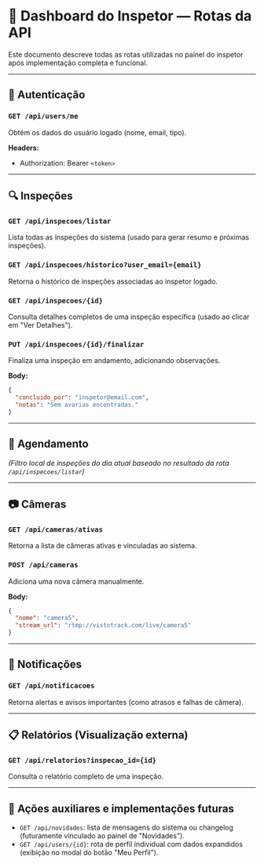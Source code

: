 # 📌 Dashboard do Inspetor — Rotas da API

Este documento descreve todas as rotas utilizadas no painel do inspetor após implementação completa e funcional.

---

## 🔐 Autenticação

### `GET /api/users/me`
Obtém os dados do usuário logado (nome, email, tipo).

**Headers:**
- Authorization: Bearer `<token>`

---

## 🔍 Inspeções

### `GET /api/inspecoes/listar`
Lista todas as inspeções do sistema (usado para gerar resumo e próximas inspeções).

### `GET /api/inspecoes/historico?user_email={email}`
Retorna o histórico de inspeções associadas ao inspetor logado.

### `GET /api/inspecoes/{id}`
Consulta detalhes completos de uma inspeção específica (usado ao clicar em "Ver Detalhes").

### `PUT /api/inspecoes/{id}/finalizar`
Finaliza uma inspeção em andamento, adicionando observações.

**Body:**
```json
{
  "concluido_por": "inspetor@email.com",
  "notas": "Sem avarias encontradas."
}
```

---

## 📅 Agendamento

*(Filtro local de inspeções do dia atual baseado no resultado da rota `/api/inspecoes/listar`)*

---

## 📷 Câmeras

### `GET /api/cameras/ativas`
Retorna a lista de câmeras ativas e vinculadas ao sistema.

### `POST /api/cameras`
Adiciona uma nova câmera manualmente.

**Body:**
```json
{
  "nome": "camera5",
  "stream_url": "rtmp://vistotrack.com/live/camera5"
}
```

---

## 🔔 Notificações

### `GET /api/notificacoes`
Retorna alertas e avisos importantes (como atrasos e falhas de câmera).

---

## 📋 Relatórios (Visualização externa)

### `GET /api/relatorios?inspecao_id={id}`
Consulta o relatório completo de uma inspeção.

---

## 🧩 Ações auxiliares e implementações futuras

- `GET /api/novidades`: lista de mensagens do sistema ou changelog (futuramente vinculado ao painel de "Novidades").
- `GET /api/users/{id}`: rota de perfil individual com dados expandidos (exibição no modal do botão "Meu Perfil").
